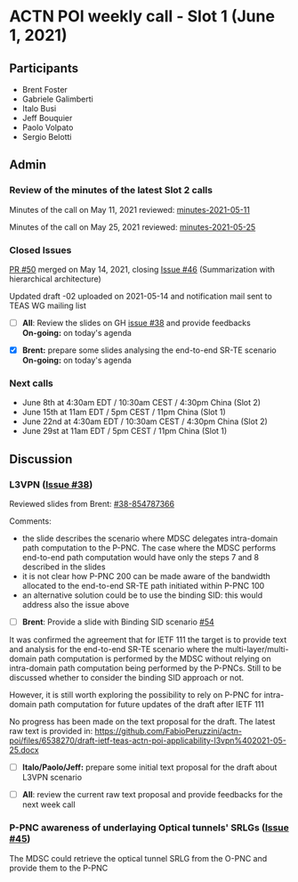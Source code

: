 # ACTN POI weekly call - Slot 1 (June 1, 2021)

## Participants
- Brent Foster
- Gabriele Galimberti
- Italo Busi
- Jeff Bouquier
- Paolo Volpato
- Sergio Belotti

## Admin

### Review of the minutes of the latest Slot 2 calls

Minutes of the call on May 11, 2021 reviewed: [minutes-2021-05-11](https://github.com/FabioPeruzzini/actn-poi/blob/master/minutes/minutes-2021-05-11.md)

Minutes of the call on May 25, 2021 reviewed: [minutes-2021-05-25](https://github.com/FabioPeruzzini/actn-poi/blob/master/minutes/minutes-2021-05-25.md)

### Closed Issues

[PR #50](https://github.com/FabioPeruzzini/actn-poi/pull/50) merged on May 14, 2021, closing [Issue #46](https://github.com/FabioPeruzzini/actn-poi/issues/46) (Summarization with hierarchical architecture)

Updated draft -02 uploaded on 2021-05-14 and notification mail sent to TEAS WG mailing list

- [ ] **All**: Review the slides on GH [issue #38](https://github.com/FabioPeruzzini/actn-poi/issues/38) and provide feedbacks\
**On-going:** on today's agenda

- [x] **Brent:** prepare some slides analysing the end-to-end SR-TE scenario\
**On-going:** on today's agenda

### Next calls

- June 8th at 4:30am EDT / 10:30am CEST / 4:30pm China (Slot 2)
- June 15th at 11am EDT / 5pm CEST / 11pm China (Slot 1)
- June 22nd at 4:30am EDT / 10:30am CEST / 4:30pm China (Slot 2)
- June 29st at 11am EDT / 5pm CEST / 11pm China (Slot 1)

## Discussion

### L3VPN ([Issue #38](https://github.com/FabioPeruzzini/actn-poi/issues/38))

Reviewed slides from Brent: [#38-854787366](https://github.com/FabioPeruzzini/actn-poi/issues/38#issuecomment-854787366)

Comments:
* the slide describes the scenario where MDSC delegates intra-domain path computation to the P-PNC. The case where the MDSC performs end-to-end path computation would have only the steps 7 and 8 described in the slides
* it is not clear how P-PNC 200 can be made aware of the bandwidth allocated to the end-to-end SR-TE path initiated within P-PNC 100
* an alternative solution could be to use the binding SID: this would address also the issue above

- [ ] **Brent**: Provide a slide with Binding SID scenario [#54](https://github.com/FabioPeruzzini/actn-poi/issues/54)

It was confirmed the agreement that for IETF 111 the target is to provide text and analysis for the end-to-end SR-TE scenario where the multi-layer/multi-domain path computation is performed by the MDSC without relying on intra-domain path computation being performed by the P-PNCs. Still to be discussed whether to consider the binding SID approach or not.

However, it is still worth exploring the possibility to rely on P-PNC for intra-domain path computation for future updates of the draft after IETF 111

No progress has been made on the text proposal for the draft. The latest raw text is provided in: https://github.com/FabioPeruzzini/actn-poi/files/6538270/draft-ietf-teas-actn-poi-applicability-l3vpn%402021-05-25.docx

- [ ] **Italo/Paolo/Jeff:** prepare some initial text proposal for the draft about L3VPN scenario

- [ ] **All**: review the current raw text proposal and provide feedbacks for the next week call

### P-PNC awareness of underlaying Optical tunnels' SRLGs ([Issue #45](https://github.com/FabioPeruzzini/actn-poi/issues/45))

The MDSC could retrieve the optical tunnel SRLG from the O-PNC and provide them to the P-PNC
